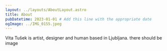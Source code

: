 ```yaml
---
layout: ../layouts/AboutLayout.astro
title: About
pubDatetime: 2023-01-01 # Add this line with the appropriate date
ogImage: ../IMG_0155.jpeg
---
```


Vita Tušek is artist, designer and human based in Ljubljana.
there should be image
